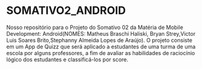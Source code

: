 # SOMATIVO2_ANDROID
Nosso repositório para o Projeto do Somativo 02 da Matéria de Mobile Development: Android(NOMES: Matheus Braschi Haliski, Bryan Strey,Victor Luis Soares Brito,Stephanny Almeida Lopes de Araújo).
O projeto consiste em um App de Quizz que será aplicado a estudantes de uma turma de uma escola por alguns professores, a fim de avaliar as habilidades de raciocínio lógico dos estudantes e classificá-los por score.

